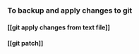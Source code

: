 

### To backup and apply changes to git
#### [[git apply changes from text file]]

#### [[git patch]]

